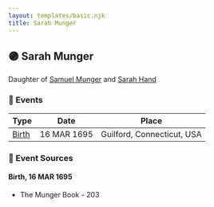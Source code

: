 ```yaml
---
layout: templates/basic.njk
title: Sarah Munger
---
```

## 🟣 Sarah Munger

Daughter of [Samuel Munger](/people/5/57362828) and [Sarah Hand](/people/7/75255100)

### 📆 Events

Type | Date | Place
------ | ------ | ------
[Birth](#event-e94eb828-3251-4eeb-b251-0457464034cc) | 16 MAR 1695 | Guilford, Connecticut, USA

### 📰 Event Sources

#### <a id="event-e94eb828-3251-4eeb-b251-0457464034cc"></a> Birth, 16 MAR 1695
* The Munger Book  - 203
